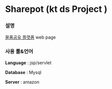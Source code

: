# Sharepot (kt ds Project )

### 설명

 <u>물품공유 플랫폼</u> web page



### 사용 툴&언어 

**Language** : jsp/servlet 

**Database** : Mysql

**Server** : amazon




